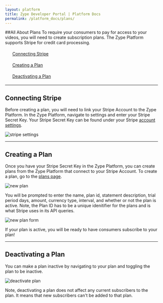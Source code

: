 ```yaml
---
layout: platform
title: Zype Developer Portal | Platform Docs
permalink: /platform_docs/plans/
---
```

##All About Plans
To require your consumers to pay for access to your videos, you will need to create subscription plans.
The Zype Platform supports Stripe for credit card processing.

<div style="width: 100%;">
<div style="margin: 20px;"><span class="fa fa-file-text" style="margin-right: 4px;"></span>
<a href="#1">
Connecting Stripe</a>
</div>
<div style="margin: 20px;"><span class="fa fa-file-text" style="margin-right: 4px;"></span>
<a href="#2">
Creating a Plan</a>
</div>
<div style="margin: 20px;"><span class="fa fa-file-text" style="margin-right: 4px;"></span>
<a href="#3">
Deactivating a Plan</a>
</div>
</div>

<hr id="1">

## Connecting Stripe
Before creating a plan, you will need to link your Stripe Account to the Zype Platform.
In the Zype Platform, navigate to settings and enter your Stripe Secret Key.
Your Stripe Secret Key can be found under your Stripe [account settings](https://dashboard.stripe.com/account/apikeys).

![stripe settings](http://i.imgur.com/ho1jPpL.png)

<hr id="2">

## Creating a Plan
Once you have your Stripe Secret Key in the Zype Platform, you can create plans from the
Zype Platform that connect to your Stripe Account. To create a plan, go to the [plans page](https://admin.zype.com/plans).

![new plan](http://i.imgur.com/TZemOeL.png)

You will be prompted to enter the name, plan id, statement description, trial period days,
amount, currency type, interval, and whether or not the plan is active. Note, the Plan ID has to
be a unique idenitifier for the plans and is what Stripe uses in its API queries.

![new plan form](http://i.imgur.com/X4ElIgg.png)

If your plan is active, you will be ready to have consumers subscribe to your plan!

<hr id="3">

## Deactivating a Plan
You can make a plan inactive by navigating to your plan and toggling the plan to be
inactive.

![deactivate plan](http://i.imgur.com/ykZhpKD.png)

Note, deactivating a plan does not affect any current subscribers to the plan.
It means that new subscribers can't be added to that plan.
